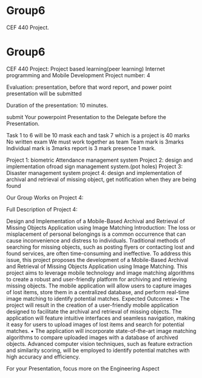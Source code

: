 # Group6
CEF 440 Project.

# Group6
CEF 440 Project: Project based learning(peer learning)
Internet programming and Mobile Development
Project number: 4

Evaluation: presentation, before that word report, and power point presentation will be submitted

Duration of the presentation: 10 minutes.

submit Your powerpoint Presentation to the Delegate before the Presentation.

Task 1 to 6 will be 10 mask each and task 7 which is a project is 40 marks
No written exam
We must work together as team
Team mark is 3marks
Individual mark is 3marks
report is 3 mark
presence 1 mark.

Project 1: biometric Attendance management system
Project 2: design and implementation ofroad sign management system.(pot holes)
Project 3: Disaster management system
project 4: design and implementation of archival and retrieval of missing object, get notification when they are being found

Our Group Works on Project 4:

Full Description of Project 4:

Design and Implementation of a Mobile-Based Archival and Retrieval of Missing Objects
Application using Image Matching
Introduction:
The loss or misplacement of personal belongings is a common occurrence that can cause
inconvenience and distress to individuals. Traditional methods of searching for missing objects,
such as posting flyers or contacting lost and found services, are often time-consuming and
ineffective. To address this issue, this project proposes the development of a Mobile-Based
Archival and Retrieval of Missing Objects Application using Image Matching.
This project aims to leverage mobile technology and image matching algorithms to create a robust
and user-friendly platform for archiving and retrieving missing objects. The mobile application
will allow users to capture images of lost items, store them in a centralized database, and perform
real-time image matching to identify potential matches.
Expected Outcomes:
▪ The project will result in the creation of a user-friendly mobile application designed to
facilitate the archival and retrieval of missing objects. The application will feature intuitive
interfaces and seamless navigation, making it easy for users to upload images of lost items
and search for potential matches.
▪ The application will incorporate state-of-the-art image matching algorithms to compare
uploaded images with a database of archived objects. Advanced computer vision
techniques, such as feature extraction and similarity scoring, will be employed to identify
potential matches with high accuracy and efficiency.

For your Presentation, focus more on the Engineering Aspect 

